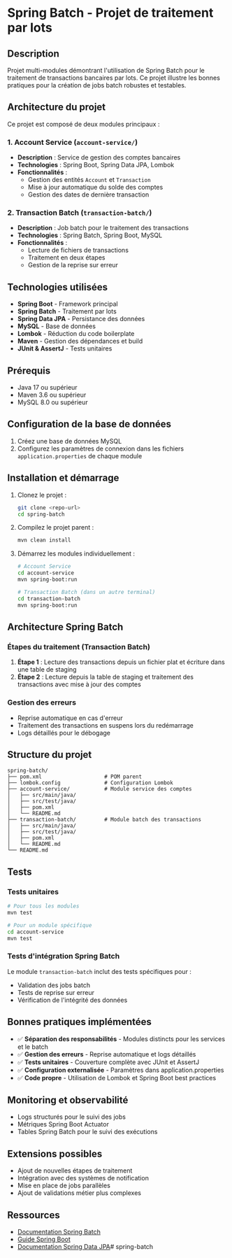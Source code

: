 # Spring Batch - Projet de traitement par lots

## Description
Projet multi-modules démontrant l'utilisation de Spring Batch pour le traitement de transactions bancaires par lots. Ce projet illustre les bonnes pratiques pour la création de jobs batch robustes et testables.

## Architecture du projet
Ce projet est composé de deux modules principaux :

### 1. Account Service (`account-service/`)
- **Description** : Service de gestion des comptes bancaires
- **Technologies** : Spring Boot, Spring Data JPA, Lombok
- **Fonctionnalités** :
  - Gestion des entités `Account` et `Transaction`
  - Mise à jour automatique du solde des comptes
  - Gestion des dates de dernière transaction

### 2. Transaction Batch (`transaction-batch/`)
- **Description** : Job batch pour le traitement des transactions
- **Technologies** : Spring Batch, Spring Boot, MySQL
- **Fonctionnalités** :
  - Lecture de fichiers de transactions
  - Traitement en deux étapes
  - Gestion de la reprise sur erreur

## Technologies utilisées
- **Spring Boot** - Framework principal
- **Spring Batch** - Traitement par lots
- **Spring Data JPA** - Persistance des données
- **MySQL** - Base de données
- **Lombok** - Réduction du code boilerplate
- **Maven** - Gestion des dépendances et build
- **JUnit & AssertJ** - Tests unitaires

## Prérequis
- Java 17 ou supérieur
- Maven 3.6 ou supérieur
- MySQL 8.0 ou supérieur

## Configuration de la base de données
1. Créez une base de données MySQL
2. Configurez les paramètres de connexion dans les fichiers `application.properties` de chaque module

## Installation et démarrage
1. Clonez le projet :
   ```bash
   git clone <repo-url>
   cd spring-batch
   ```

2. Compilez le projet parent :
   ```bash
   mvn clean install
   ```

3. Démarrez les modules individuellement :
   ```bash
   # Account Service
   cd account-service
   mvn spring-boot:run
   
   # Transaction Batch (dans un autre terminal)
   cd transaction-batch
   mvn spring-boot:run
   ```

## Architecture Spring Batch
### Étapes du traitement (Transaction Batch)
1. **Étape 1** : Lecture des transactions depuis un fichier plat et écriture dans une table de staging
2. **Étape 2** : Lecture depuis la table de staging et traitement des transactions avec mise à jour des comptes

### Gestion des erreurs
- Reprise automatique en cas d'erreur
- Traitement des transactions en suspens lors du redémarrage
- Logs détaillés pour le débogage

## Structure du projet
```
spring-batch/
├── pom.xml                    # POM parent
├── lombok.config              # Configuration Lombok
├── account-service/           # Module service des comptes
│   ├── src/main/java/
│   ├── src/test/java/
│   ├── pom.xml
│   └── README.md
├── transaction-batch/         # Module batch des transactions
│   ├── src/main/java/
│   ├── src/test/java/
│   ├── pom.xml
│   └── README.md
└── README.md
```

## Tests
### Tests unitaires
```bash
# Pour tous les modules
mvn test

# Pour un module spécifique
cd account-service
mvn test
```

### Tests d'intégration Spring Batch
Le module `transaction-batch` inclut des tests spécifiques pour :
- Validation des jobs batch
- Tests de reprise sur erreur
- Vérification de l'intégrité des données

## Bonnes pratiques implémentées
- ✅ **Séparation des responsabilités** - Modules distincts pour les services et le batch
- ✅ **Gestion des erreurs** - Reprise automatique et logs détaillés
- ✅ **Tests unitaires** - Couverture complète avec JUnit et AssertJ
- ✅ **Configuration externalisée** - Paramètres dans application.properties
- ✅ **Code propre** - Utilisation de Lombok et Spring Boot best practices

## Monitoring et observabilité
- Logs structurés pour le suivi des jobs
- Métriques Spring Boot Actuator
- Tables Spring Batch pour le suivi des exécutions

## Extensions possibles
- Ajout de nouvelles étapes de traitement
- Intégration avec des systèmes de notification
- Mise en place de jobs parallèles
- Ajout de validations métier plus complexes

## Ressources
- [Documentation Spring Batch](https://spring.io/projects/spring-batch)
- [Guide Spring Boot](https://spring.io/guides/gs/spring-boot/)
- [Documentation Spring Data JPA](https://spring.io/projects/spring-data-jpa)# spring-batch
